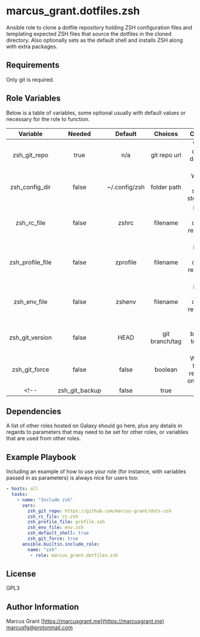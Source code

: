 # marcus_grant.dotfiles.zsh

Ansible role to clone a dotfile repository holding ZSH configuration files and
templating expected ZSH files that source the dotfiles in the cloned directory.
Also optionally sets as the default shell and
installs ZSH along with extra packages.

## Requirements

Only git is required.

## Role Variables

Below is a table of variables,
some optional usually with default values or necessary for the role to function.

|    Variable     | Needed|  Default   |   Choices    |                     Comments                     |
|:---------------:|:-----:|:----------:|:------------:|:------------------------------------------------:|
| zsh_git_repo    | true  | n/a        | git repo url | Where to clone/pull dotfile repo from            |
| zsh_config_dir  | false |~/.config/zsh| folder path | Where the dotfiles should be stored/linked       |
| zsh_rc_file     | false | zshrc      | filename     | Filename inside config_dir representing .zshrc   |
| zsh_profile_file| false | zprofile   | filename     | Filename inside config_dir representing .zprofile|
| zsh_env_file    | false | zshenv     | filename     | Filename inside config_dir representing .zshenv  |
| zsh_git_version | false | HEAD       |git branch/tag| Which branch/tag to clone or pull                |
| zsh_git_force   | false | false      | boolean      | Whether to force pull repositories on config_dir |
<!-- | zsh_git_backup   | false  | true       | boolean      | Backup dotfile directory if zsh_git_force        | -->

Dependencies
------------

A list of other roles hosted on Galaxy should go here, plus any details in regards to parameters that may need to be set for other roles, or variables that are used from other roles.

Example Playbook
----------------

Including an example of how to use your role (for instance, with variables passed in as parameters) is always nice for users too:

```yaml
- hosts: all
  tasks:
    - name: "Include zsh"
      vars:
        zsh_git_repo: https://github.com/marcus-grant/dots-zsh
        zsh_rc_file: rc.zsh
        zsh_profile_file: profile.zsh
        zsh_env_file: env.zsh
        zsh_default_shell: true
        zsh_git_force: true
      ansible.builtin.include_role:
        name: "zsh"
         - role: marcus_grant.dotfiles.zsh
```

License
-------

GPL3

Author Information
------------------

Marcus Grant
[https://marcusgrant.me](https://marcusgrant.me)
[marcusfg@protonmail.com](marcusfg@protonmail.com)
